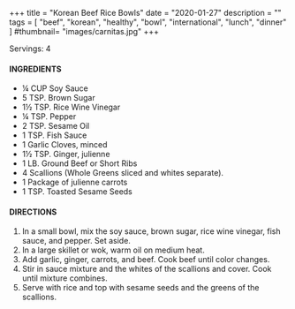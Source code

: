 +++
title = "Korean Beef Rice Bowls"
date = "2020-01-27"
description = ""
tags = [
    "beef",
    "korean",
    "healthy",
    "bowl",
    "international",
    "lunch",
    "dinner"
]
#thumbnail= "images/carnitas.jpg"
+++

Servings: 4<!--more-->

#### INGREDIENTS 

* ¼ CUP Soy Sauce 
* 5 TSP. Brown Sugar 
* 1½ TSP. Rice Wine Vinegar 
* ¼ TSP. Pepper 
* 2 TSP. Sesame Oil 
* 1 TSP. Fish Sauce 
* 1 Garlic Cloves, minced 
* 1½ TSP. Ginger, julienne 
* 1 LB. Ground Beef or Short Ribs 
* 4 Scallions (Whole Greens sliced and whites separate). 
* 1 Package of julienne carrots 
* 1 TSP. Toasted Sesame Seeds

  
#### DIRECTIONS 

1. In a small bowl, mix the soy sauce, brown sugar, rice wine vinegar, fish sauce, and pepper. Set aside.  
2. In a large skillet or wok, warm oil on medium heat. 
3. Add garlic, ginger, carrots, and beef. Cook beef until color changes. 
4. Stir in sauce mixture and the whites of the scallions and cover. Cook until mixture combines. 
5. Serve with rice and top with sesame seeds and the greens of the scallions. 
